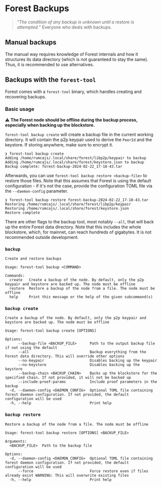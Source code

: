 # Forest Backups

> "_The condition of any backup is unknown until a restore is attempted._"
> Everyone who deals with backups.

## Manual backups

The manual way requires knowledge of Forest internals and how it structures its
data directory (which is not guaranteed to stay the same). Thus, it is
recommended to use alternatives.

## Backups with the `forest-tool`

Forest comes with a `forest-tool` binary, which handles creating and recovering
backups.

### Basic usage

:warning: **The Forest node should be offline during the backup process,
especially when backing up the blockstore.**

`forest-tool backup create` will create a backup file in the current working
directory. It will contain the p2p keypair used to derive the `PeerId` and the
keystore. If storing anywhere, make sure to encrypt it.

```
❯ forest-tool backup create
Adding /home/rumcajs/.local/share/forest/libp2p/keypair to backup
Adding /home/rumcajs/.local/share/forest/keystore.json to backup
Backup complete: forest-backup-2024-02-22_17-18-43.tar
```

Afterwards, you can use `forest-tool backup restore <backup-file>` to restore
those files. Note that this assumes that Forest is using the default
configuration - if it's not the case, provide the configuration TOML file via
the `--daemon-config` parameter.

```
❯ forest-tool backup restore forest-backup-2024-02-22_17-18-43.tar
Restoring /home/rumcajs/.local/share/forest/libp2p/keypair
Restoring /home/rumcajs/.local/share/forest/keystore.json
Restore complete
```

There are other flags to the backup tool, most notably `--all`, that will back
up the entire Forest data directory. Note that this includes the whole
blockstore, which, for mainnet, can reach hundreds of gigabytes. It is not
recommended outside development.

### `backup`

```
Create and restore backups

Usage: forest-tool backup <COMMAND>

Commands:
  create   Create a backup of the node. By default, only the p2p keypair and keystore are backed up. The node must be offline
  restore  Restore a backup of the node from a file. The node must be offline
  help     Print this message or the help of the given subcommand(s)
```

### `backup create`

```
Create a backup of the node. By default, only the p2p keypair and keystore are backed up. The node must be offline

Usage: forest-tool backup create [OPTIONS]

Options:
      --backup-file <BACKUP_FILE>      Path to the output backup file if not using the default
      --all                            Backup everything from the Forest data directory. This will override other options
      --no-keypair                     Disables backing up the keypair
      --no-keystore                    Disables backing up the keystore
      --backup-chain <BACKUP_CHAIN>    Backs up the blockstore for the specified chain. If not provided, it will not be backed up
      --include-proof-params           Include proof parameters in the backup
  -d, --daemon-config <DAEMON_CONFIG>  Optional TOML file containing forest daemon configuration. If not provided, the default configuration will be used
  -h, --help                           Print help
```

### `backup restore`

```
Restore a backup of the node from a file. The node must be offline

Usage: forest-tool backup restore [OPTIONS] <BACKUP_FILE>

Arguments:
  <BACKUP_FILE>  Path to the backup file

Options:
  -d, --daemon-config <DAEMON_CONFIG>  Optional TOML file containing forest daemon configuration. If not provided, the default configuration will be used
      --force                          Force restore even if files already exist WARNING: This will overwrite existing files
  -h, --help                           Print help
```
